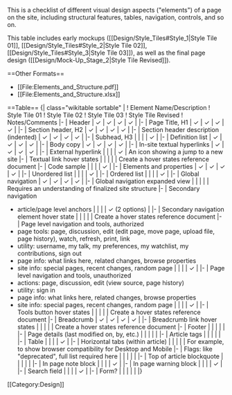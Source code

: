 This is a checklist of different visual design aspects ("elements") of a page on the site, including structural features, tables, navigation, controls, and so on.

This table includes early mockups ([[Design/Style_Tiles#Style_1|Style Tile 01]], [[Design/Style_Tiles#Style_2|Style Tile 02]], [[Design/Style_Tiles#Style_3|Style Tile 03]]), as well as the final page design ([[Design/Mock-Up_Stage_2|Style Tile Revised]]).

==Other Formats==
* [[File:Elements_and_Structure.pdf]]
* [[File:Elements_and_Structure.xlsx]]

==Table==
{| class="wikitable sortable" |
! Element Name/Description
! Style Tile 01
! Style Tile 02
! Style Tile 03
! Style Tile Revised
! Notes/Comments
|-
| Header
| ✓
| ✓
| ✓
| ✓
| 
|-
| Page Title, H1
| ✓
| ✓
| ✓
| ✓
| 
|-
| Section header, H2
| ✓
| ✓
| ✓
| ✓
| 
|-
| Section header description (indented)
| ✓
| ✓
| ✓
| ✓
| 
|-
| Subhead, H3
| 
| 
| 
| ✓ 
| 
|-
| Definition list
| ✓
| ✓
| ✓
| ✓
| 
|-
| Body copy
| ✓
| ✓
| ✓
| ✓
| 
|-
| In-site textual hyperlinks
| ✓
| ✓
| ✓
| ✓
| 
|-
| External hyperlink
| 
| 
| 
| ✓ 
| An icon showing a jump to a new site
|-
| Textual link hover states
| 
| 
| 
| 
| Create a hover states reference document
|-
| Code sample
| 
|
|
| ✓
| 
|-
| Elements and properties
| ✓
| ✓
| ✓
| ✓
| 
|-
| Unordered list
| 
|
|
| ✓
| 
|-
| Ordered list
| 
|
|
| ✓
| 
|-
| Global navigation
| ✓
| ✓
| ✓
| ✓
| 
|-
| Global navigation expanded view
| 
| 
| 
| 
| Requires an understanding of finalized site structure
|-
| Secondary navigation 
* article/page level anchors
| 
| 
| 
| ✓ (2 options)
| 
|-
| Secondary navigation element hover state
| 
| 
| 
| 
| Create a hover states reference document
|-
| Page level navigation and tools, authorized
* page tools: page, discussion, edit (edit page, move page, upload file, page history), watch, refresh, print, link
* utility: username, my talk, my preferences, my watchlist, my contributions, sign out
* page info: what links here, related changes, browse properties
* site info: special pages, recent changes, random page
| 
| 
| 
| ✓
| 
|-
| Page level navigation and tools, unauthorized 
* actions: page, discussion, edit (view source, page history)
* utility: sign in
* page info: what links here, related changes, browse properties
* site info: special pages, recent changes, random page
| 
| 
| 
| ✓
|
|-
| Tools button hover states
| 
| 
| 
| 
| Create a hover states reference document
|-
| Breadcrumb
| ✓
| ✓
| ✓
| ✓
| 
|-
| Breadcrumb link hover states
| 
| 
| 
| 
| Create a hover states reference document
|-
| Footer
| 
| 
| 
| 
| 
|-
| Page details (last modified on, by, etc.)
| 
| 
| 
| 
| 
|-
| Article tags
| 
| 
| 
| 
| 
|-
| Table
| 
| 
| 
| ✓
| 
|-
| Horizontal tabs (within article)
| 
| 
| 
| 
| For example, to show browser compatibility for Desktop and Mobile
|-
| Flags: like "deprecated", full list required here
| 
| 
| 
| 
| 
|-
| Top of article blockquote
| 
| 
| 
| 
| 
|-
| In page note block
| 
| 
| 
| ✓ 
| 
|-
| In page warning block
| 
| 
| 
| ✓ 
| 
|-
| Search field
| 
| 
| 
| ✓ 
| 
|-
| Form?
| 
| 
| 
| 
| 
|}

[[Category:Design]]